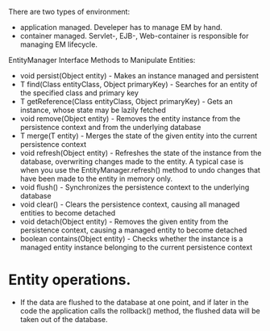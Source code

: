 There are two types of environment:
* application managed. Develeper has to manage EM by hand.
* container managed. Servlet-, EJB-, Web-container is responsible for managing EM lifecycle. 

EntityManager Interface Methods to Manipulate Entities:
* void persist(Object entity) - Makes an instance managed and persistent
* <T> T find(Class<T> entityClass, Object primaryKey) - Searches for an entity of the specified class and primary key
* <T> T getReference(Class<T> entityClass, Object primaryKey) - Gets an instance, whose state may be lazily fetched
* void remove(Object entity) - Removes the entity instance from the persistence context and from the underlying database
* <T> T merge(T entity) - Merges the state of the given entity into the current persistence context
* void refresh(Object entity) - Refreshes the state of the instance from the database, overwriting changes made to the entity. A typical case is when you use the EntityManager.refresh() method to undo changes that have been made to the entity in memory only. 
* void flush() - Synchronizes the persistence context to the underlying database
* void clear() - Clears the persistence context, causing all managed entities to become detached
* void detach(Object entity) - Removes the given entity from the persistence context, causing a managed entity to become detached
* boolean contains(Object entity) - Checks whether the instance is a managed entity instance belonging to the current persistence context

Entity operations.
====
* If the data are flushed to the database at one point, and if later in the code the application calls the rollback() method, the flushed data will be taken out of the database.

